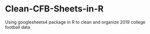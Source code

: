 # Clean-CFB-Sheets-in-R
Using googlesheets4 package in R to clean and organize 2019 college football data
